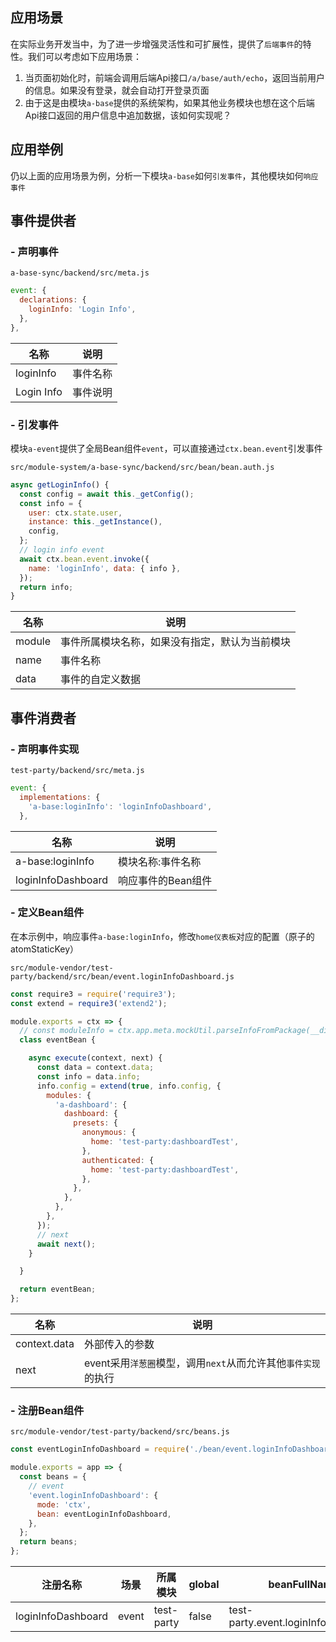 ## 应用场景

在实际业务开发当中，为了进一步增强灵活性和可扩展性，提供了`后端事件`的特性。我们可以考虑如下应用场景：

1. 当页面初始化时，前端会调用后端Api接口`/a/base/auth/echo`，返回当前用户的信息。如果没有登录，就会自动打开登录页面
2. 由于这是由模块`a-base`提供的系统架构，如果其他业务模块也想在这个后端Api接口返回的用户信息中追加数据，该如何实现呢？

## 应用举例

仍以上面的应用场景为例，分析一下模块`a-base`如何`引发事件`，其他模块如何`响应事件`

## 事件提供者

### - 声明事件

`a-base-sync/backend/src/meta.js`

``` javascript
event: {
  declarations: {
    loginInfo: 'Login Info',
  },
},
```

|名称|说明|
|--|--|
|loginInfo|事件名称|
|Login Info|事件说明|

### - 引发事件

模块`a-event`提供了全局Bean组件`event`，可以直接通过`ctx.bean.event`引发事件

`src/module-system/a-base-sync/backend/src/bean/bean.auth.js`

``` javascript
async getLoginInfo() {
  const config = await this._getConfig();
  const info = {
    user: ctx.state.user,
    instance: this._getInstance(),
    config,
  };
  // login info event
  await ctx.bean.event.invoke({
    name: 'loginInfo', data: { info },
  });
  return info;
}
```

|名称|说明|
|--|--|
|module|事件所属模块名称，如果没有指定，默认为当前模块|
|name|事件名称|
|data|事件的自定义数据|

## 事件消费者

### - 声明事件实现

`test-party/backend/src/meta.js`

``` javascript
event: {
  implementations: {
    'a-base:loginInfo': 'loginInfoDashboard',
  },
```

|名称|说明|
|--|--|
|a-base:loginInfo|模块名称:事件名称|
|loginInfoDashboard|响应事件的Bean组件|

### - 定义Bean组件

在本示例中，响应事件`a-base:loginInfo`，修改`home仪表板`对应的配置（原子的atomStaticKey）

`src/module-vendor/test-party/backend/src/bean/event.loginInfoDashboard.js`

``` javascript
const require3 = require('require3');
const extend = require3('extend2');

module.exports = ctx => {
  // const moduleInfo = ctx.app.meta.mockUtil.parseInfoFromPackage(__dirname);
  class eventBean {

    async execute(context, next) {
      const data = context.data;
      const info = data.info;
      info.config = extend(true, info.config, {
        modules: {
          'a-dashboard': {
            dashboard: {
              presets: {
                anonymous: {
                  home: 'test-party:dashboardTest',
                },
                authenticated: {
                  home: 'test-party:dashboardTest',
                },
              },
            },
          },
        },
      });
      // next
      await next();
    }

  }

  return eventBean;
};
```

|名称|说明|
|--|--|
|context.data|外部传入的参数|
|next|event采用`洋葱圈`模型，调用`next`从而允许其他`事件实现`的执行|

### - 注册Bean组件

`src/module-vendor/test-party/backend/src/beans.js`

``` javascript
const eventLoginInfoDashboard = require('./bean/event.loginInfoDashboard.js');

module.exports = app => {
  const beans = {
    // event
    'event.loginInfoDashboard': {
      mode: 'ctx',
      bean: eventLoginInfoDashboard,
    },
  };
  return beans;
};
```

|注册名称|场景|所属模块|global|beanFullName|
|--|--|--|--|--|
|loginInfoDashboard|event|test-party|false|test-party.event.loginInfoDashboard|
